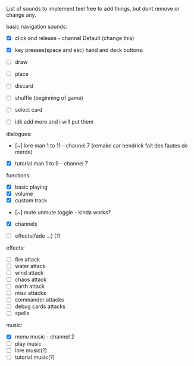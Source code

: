 List of sounds to implement
feel free to add things, but dont remove or change any.


basic navigation sounds:
- [x]   click and release - channel Default (change this)
- [x]   key presses(space and esc)
        hand and deck buttons:
- [ ]   draw
- [ ]   place
- [ ]   discard
- [ ]   shuffle (beginning of game)
- [ ]   select card
- [ ]   idk add more and i will put them



dialogues:
- [~]  lore man 1 to 11 - channel 7 (remake car hendrick fait des fautes de merde)
- [x]  tutorial man 1 to 9 - channel 7

functions:
- [x]  basic playing 
- [x]  volume
- [x]  custom track
- [~]  mute unmute toggle - kinda works?
- [x]  channels
- [ ]  effects(fade ...) (?)


effects:
- [ ]  fire attack
- [ ]  water attack
- [ ]  wind attack
- [ ]  chaos attack
- [ ]  earth attack
- [ ]  misc attacks
- [ ]  commander attacks
- [ ]  debug cards attacks
- [ ]  spells

music:
- [x]  menu music - channel 2
- [ ]  play music
- [ ]  lore music(?)
- [ ]  tutorial music(?)